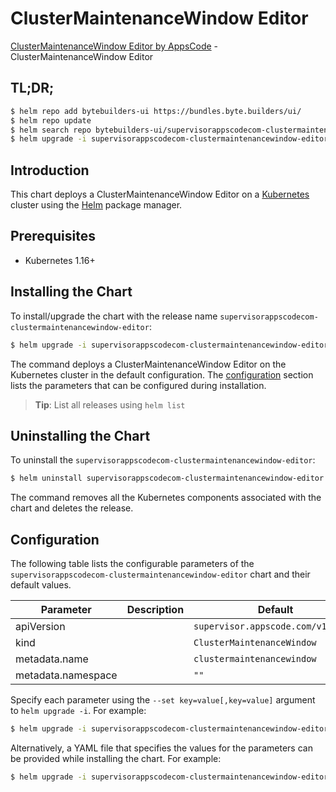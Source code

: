 # ClusterMaintenanceWindow Editor

[ClusterMaintenanceWindow Editor by AppsCode](https://byte.builders) - ClusterMaintenanceWindow Editor

## TL;DR;

```bash
$ helm repo add bytebuilders-ui https://bundles.byte.builders/ui/
$ helm repo update
$ helm search repo bytebuilders-ui/supervisorappscodecom-clustermaintenancewindow-editor --version=v0.4.16
$ helm upgrade -i supervisorappscodecom-clustermaintenancewindow-editor bytebuilders-ui/supervisorappscodecom-clustermaintenancewindow-editor -n default --create-namespace --version=v0.4.16
```

## Introduction

This chart deploys a ClusterMaintenanceWindow Editor on a [Kubernetes](http://kubernetes.io) cluster using the [Helm](https://helm.sh) package manager.

## Prerequisites

- Kubernetes 1.16+

## Installing the Chart

To install/upgrade the chart with the release name `supervisorappscodecom-clustermaintenancewindow-editor`:

```bash
$ helm upgrade -i supervisorappscodecom-clustermaintenancewindow-editor bytebuilders-ui/supervisorappscodecom-clustermaintenancewindow-editor -n default --create-namespace --version=v0.4.16
```

The command deploys a ClusterMaintenanceWindow Editor on the Kubernetes cluster in the default configuration. The [configuration](#configuration) section lists the parameters that can be configured during installation.

> **Tip**: List all releases using `helm list`

## Uninstalling the Chart

To uninstall the `supervisorappscodecom-clustermaintenancewindow-editor`:

```bash
$ helm uninstall supervisorappscodecom-clustermaintenancewindow-editor -n default
```

The command removes all the Kubernetes components associated with the chart and deletes the release.

## Configuration

The following table lists the configurable parameters of the `supervisorappscodecom-clustermaintenancewindow-editor` chart and their default values.

|     Parameter      | Description |                    Default                    |
|--------------------|-------------|-----------------------------------------------|
| apiVersion         |             | <code>supervisor.appscode.com/v1alpha1</code> |
| kind               |             | <code>ClusterMaintenanceWindow</code>         |
| metadata.name      |             | <code>clustermaintenancewindow</code>         |
| metadata.namespace |             | <code>""</code>                               |


Specify each parameter using the `--set key=value[,key=value]` argument to `helm upgrade -i`. For example:

```bash
$ helm upgrade -i supervisorappscodecom-clustermaintenancewindow-editor bytebuilders-ui/supervisorappscodecom-clustermaintenancewindow-editor -n default --create-namespace --version=v0.4.16 --set apiVersion=supervisor.appscode.com/v1alpha1
```

Alternatively, a YAML file that specifies the values for the parameters can be provided while
installing the chart. For example:

```bash
$ helm upgrade -i supervisorappscodecom-clustermaintenancewindow-editor bytebuilders-ui/supervisorappscodecom-clustermaintenancewindow-editor -n default --create-namespace --version=v0.4.16 --values values.yaml
```
